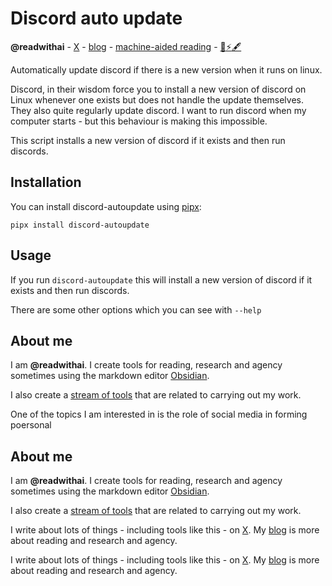 # Discord auto update
**@readwithai** - [X](https://x.com/readwithai) - [blog](https://readwithai.substack.com/) - [machine-aided reading](https://www.reddit.com/r/machineAidedReading/) - [📖](https://readwithai.substack.com/p/what-is-reading-broadly-defined
)[⚡️](https://readwithai.substack.com/s/technical-miscellany)[🖋️](https://readwithai.substack.com/p/note-taking-with-obsidian-much-of)

Automatically update discord if there is a new version when it runs on linux.

Discord, in their wisdom force you to install a new version of discord on Linux whenever one exists but does not handle the update themselves. They also quite regularly update discord. I want to run discord when my computer starts - but this behaviour is making this impossible.

This script installs a new version of discord if it exists and then run discords.

## Installation
You can install discord-autoupdate using [pipx](https://github.com/pypa/pipx):

```
pipx install discord-autoupdate
```

## Usage
If you run `discord-autoupdate` this will install a new version of discord if it exists and then run discords.

There are some other options which you can see with `--help`

## About me
I am **@readwithai**. I create tools for reading, research and agency sometimes using the markdown editor [Obsidian](https://readwithai.substack.com/p/what-exactly-is-obsidian).

I also create a [stream of tools](https://readwithai.substack.com/p/my-productivity-tools) that are related to carrying out my work.

One of the topics I am interested in is the role of social media in forming poersonal

## About me
I am **@readwithai**. I create tools for reading, research and agency sometimes using the markdown editor [Obsidian](https://readwithai.substack.com/p/what-exactly-is-obsidian).

I also create a [stream of tools](https://readwithai.substack.com/p/my-productivity-tools) that are related to carrying out my work.

I write about lots of things - including tools like this - on [X](https://x.com/readwithai).
My [blog](https://readwithai.substack.com/) is more about reading and research and agency.


I write about lots of things - including tools like this - on [X](https://x.com/readwithai).
My [blog](https://readwithai.substack.com/) is more about reading and research and agency.
